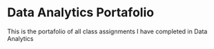 # Data Analytics Portafolio
This is the portafolio of all class assignments I have completed in Data Analytics 
